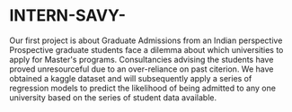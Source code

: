 # INTERN-SAVY-
Our first project is about Graduate Admissions from an Indian perspective
Prospective graduate students face a dilemma about which universities to apply for Master's programs.
Consultancies advising the students have proved unresourceful due to an over-reliance on past citerion.
We have obtained a kaggle dataset and will subsequently apply a series of regression models to predict the likelihood of being 
admitted to any one university based on the series of student data available.
